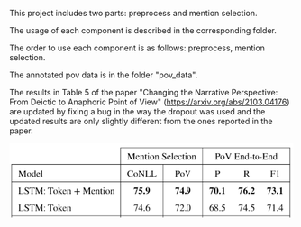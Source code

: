 This project includes two parts: preprocess and mention selection.

The usage of each component is described in the corresponding folder.

The order to use each component is as follows: preprocess, mention selection.

The annotated pov data is in the folder "pov_data".

The results in Table 5 of the paper "Changing the Narrative Perspective: From Deictic to Anaphoric Point of View" (https://arxiv.org/abs/2103.04176) are updated by fixing a bug in the way the dropout was used and the updated results are only slightly different from the ones reported in the paper.

![alt text](https://github.com/chenmike1986/change_pov/blob/main/mention_selection/update_results.png)
